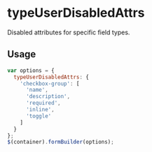 # typeUserDisabledAttrs
Disabled attributes for specific field types.

## Usage
```javascript
var options = {
  typeUserDisabledAttrs: {
    'checkbox-group': [
      'name',
      'description',
      'required',
      'inline',
      'toggle'
    ]
  }
};
$(container).formBuilder(options);
```
<p data-height="525" data-embed-version="2" data-theme-id="22927" data-slug-hash="mmqBNq" data-default-tab="js,result" data-user="kevinchappell" class="codepen"></p>
